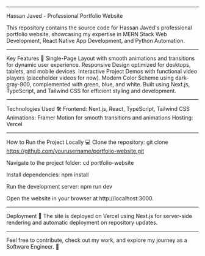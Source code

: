 ---------------------------------------------------------------------------------------------------------------------------------------------------------------

Hassan Javed - Professional Portfolio Website

This repository contains the source code for Hassan Javed's professional portfolio website, showcasing my expertise in MERN Stack Web Development, React Native App Development, and Python Automation.

--------------------------------------------------------------------------------------------------------------------------------------------------------------------

Key Features 🌟
Single-Page Layout with smooth animations and transitions for dynamic user experience.
Responsive Design optimized for desktops, tablets, and mobile devices.
Interactive Project Demos with functional video players (placeholder videos for now).
Modern Color Scheme using dark-gray-900, complemented with green, blue, and white.
Built using Next.js, TypeScript, and Tailwind CSS for efficient styling and development.

--------------------------------------------------------------------------------------------------------------------------------------------------------------------

Technologies Used 🛠️
Frontend: Next.js, React, TypeScript, Tailwind CSS
Animations: Framer Motion for smooth transitions and animations
Hosting: Vercel

--------------------------------------------------------------------------------------------------------------------------------------------------------------------

How to Run the Project Locally 💻
Clone the repository:
git clone https://github.com/yourusername/portfolio-website.git

Navigate to the project folder:
cd portfolio-website

Install dependencies:
npm install

Run the development server:
npm run dev

Open the website in your browser at http://localhost:3000.

---------------------------------------------------------------------------------------------------------------------------------------------------------------------

Deployment 🚀
The site is deployed on Vercel using Next.js for server-side rendering and automatic deployment on repository updates.

----------------------------------------------------------------------------------------------------------------------------------------------------------------------

Feel free to contribute, check out my work, and explore my journey as a Software Engineer. 🚀

